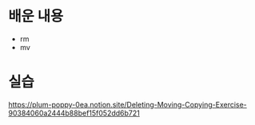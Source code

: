 # 배운 내용
- rm
- mv

# 실습
https://plum-poppy-0ea.notion.site/Deleting-Moving-Copying-Exercise-90384060a2444b88bef15f052dd6b721